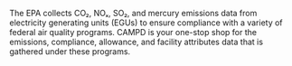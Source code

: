 The EPA collects CO₂, NOₓ, SO₂, and mercury emissions data from electricity generating units (EGUs) to ensure compliance with a variety of federal air quality programs. CAMPD is your one-stop shop for the emissions, compliance, allowance, and facility attributes data that is gathered under these programs.
